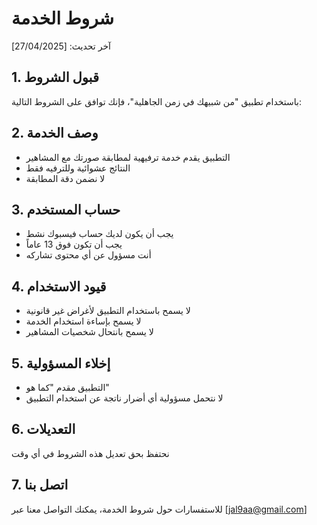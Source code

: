 # شروط الخدمة

آخر تحديث: [27/04/2025]

## 1. قبول الشروط
باستخدام تطبيق "من شبيهك في زمن الجاهلية"، فإنك توافق على الشروط التالية:

## 2. وصف الخدمة
- التطبيق يقدم خدمة ترفيهية لمطابقة صورتك مع المشاهير
- النتائج عشوائية وللترفيه فقط
- لا نضمن دقة المطابقة

## 3. حساب المستخدم
- يجب أن يكون لديك حساب فيسبوك نشط
- يجب أن تكون فوق 13 عاماً
- أنت مسؤول عن أي محتوى تشاركه

## 4. قيود الاستخدام
- لا يسمح باستخدام التطبيق لأغراض غير قانونية
- لا يسمح بإساءة استخدام الخدمة
- لا يسمح بانتحال شخصيات المشاهير

## 5. إخلاء المسؤولية
- التطبيق مقدم "كما هو"
- لا نتحمل مسؤولية أي أضرار ناتجة عن استخدام التطبيق

## 6. التعديلات
نحتفظ بحق تعديل هذه الشروط في أي وقت

## 7. اتصل بنا
للاستفسارات حول شروط الخدمة، يمكنك التواصل معنا عبر [jal9aa@gmail.com]
